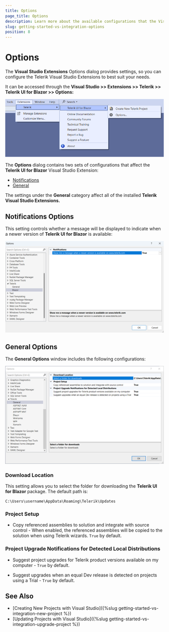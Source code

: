 ```yaml
---
title: Options
page_title: Options
description: Learn more about the available configurations that the Visual Studio Extension provides.
slug: getting-started-vs-integration-options
position: 8
---
```


# Options

The **Visual Studio Extensions** Options dialog provides settings, so you can configure the Telerik Visual Studio Extensions to best suit your needs.

It can be accessed through the **Visual Studio >> Extensions >> Telerik >> Telerik UI for Blazor >> Options:**

![Telerik UI for Blazor Visual Studio Extensions open Options dialog](images/vs-extension-open-options.png)

The **Options** dialog contains two sets of configurations that affect the **Telerik UI for Blazor** Visual Studio Extension:

* [Notifications](#notifications-options)
* [General](#general-options)

The settings under the **General** category affect all of the installed **Telerik Visual Studio Extensions.**

## Notifications Options

This setting controls whether a message will be displayed to indicate when a newer version of **Telerik UI for Blazor**  is available:

![Telerik UI for Blazor Visual Studio Extensions Options - Notifications](images/vs-extension-options-notifications.png)

## General Options

The **General Options** window includes the following configurations:

![Telerik UI for Blazor Visual Studio Extensions Options - General](images/vs-extension-options-general.png)


### Download Location

This setting allows you to select the folder for downloading the **Telerik UI for Blazor** package. The default path is:

````
C:\Users\username\AppData\Roaming\Telerik\Updates
````

### Project Setup

* Copy referenced assemblies to solution and integrate with source control - When enabled, the referenced assemblies will be copied to the solution when using Telerik wizards. `True` by default.

### Project Upgrade Notifications for Detected Local Distributions

* Suggest project upgrades for Telerik product versions available on my computer - `True` by default.

* Suggest upgrades when an equal Dev release is detected on projects using a Trial - `True` by default.

## See Also

* [Creating New Projects with Visual Studio]({%slug getting-started-vs-integration-new-project %})
* [Updating Projects with Visual Studio]({%slug getting-started-vs-integration-upgrade-project %})
